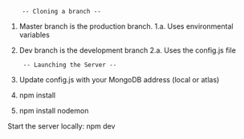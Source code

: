         -- Cloning a branch --
1. Master branch is the production branch.
  1.a. Uses environmental variables
2. Dev branch is the development branch
  2.a. Uses the config.js file
 
        -- Launching the Server --
1. Update config.js with your MongoDB address (local or atlas)
2. npm install
3. npm install nodemon
 
Start the server locally:
npm dev
